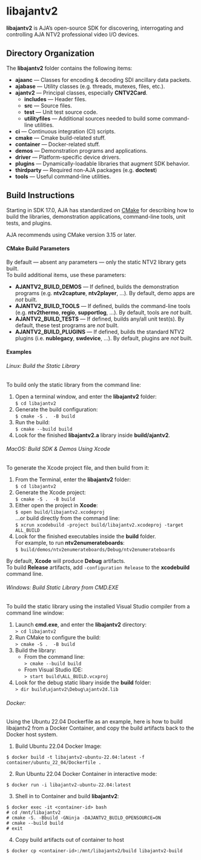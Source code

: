 # libajantv2
**libajantv2** is AJA’s open-source SDK for discovering, interrogating and 
controlling AJA NTV2 professional video I/O devices.

## Directory Organization
The **libajantv2** folder contains the following items:
- **ajaanc** — Classes for encoding & decoding SDI ancillary data packets.
- **ajabase** — Utility classes (e.g. threads, mutexes, files, etc.).
- **ajantv2** — Principal classes, especially **CNTV2Card**.
  - **includes** — Header files.
  - **src** — Source files.
  - **test** — Unit test source code.
  - **utilityfiles** — Additional sources needed to build some command-line utilities.
- **ci** — Continuous integration (CI) scripts.
- **cmake** — Cmake build-related stuff.
- **container** — Docker-related stuff.
- **demos** — Demonstration programs and applications.
- **driver** — Platform-specific device drivers.
- **plugins** — Dynamically-loadable libraries that augment SDK behavior.
- **thirdparty** — Required non-AJA packages (e.g. **doctest**)
- **tools** — Useful command-line utilities.

## Build Instructions
Starting in SDK 17.0, AJA has standardized on [CMake](https://cmake.org/) for describing how to build the libraries, demonstration applications, command-line tools, unit tests, and plugins.

AJA recommends using CMake version 3.15 or later.

#### CMake Build Parameters
By default — absent any parameters — only the static NTV2 library gets built.\
To build additional items, use these parameters:
- **AJANTV2_BUILD_DEMOS** — If defined, builds the demonstration programs (e.g. **ntv2capture**, **ntv2player**, …). By default, demo apps are _not_ built.
- **AJANTV2_BUILD_TOOLS** — If defined, builds the command-line tools (e.g. **ntv2thermo**, **regio**, **supportlog**, …). By default, tools are _not_ built.
- **AJANTV2_BUILD_TESTS** — If defined, builds any/all unit test(s). By default, these test programs are _not_ built.
- **AJANTV2_BUILD_PLUGINS** — If defined, builds the standard NTV2 plugins (i.e. **nublegacy**, **swdevice**, …). By default, plugins are _not_ built.

#### Examples

###### Linux: Build the Static Library
To build only the static library from the command line:
1. Open a terminal window, and enter the **libajantv2** folder:\
`$ cd libajantv2`
2. Generate the build configuration:\
`$ cmake -S .  -B build`
3. Run the build:\
`$ cmake --build build`
4. Look for the finished **libajantv2.a** library inside **build/ajantv2**.

###### MacOS: Build SDK & Demos Using Xcode
To generate the Xcode project file, and then build from it:
1. From the Terminal, enter the **libajantv2** folder:\
`$ cd libajantv2`
2. Generate the Xcode project:\
`$ cmake -S .  -B build`
3. Either open the project in **Xcode**:\
`$ open build/libajantv2.xcodeproj`\
…or build directly from the command line:\
`$ xcrun xcodebuild -project build/libajantv2.xcodeproj -target ALL_BUILD`
4. Look for the finished executables inside the **build** folder.\
For example, to run **ntv2enumerateboards**:\
`$ build/demos/ntv2enumerateboards/Debug/ntv2enumerateboards`

By default, **Xcode** will produce **Debug** artifacts.\
To build **Release** artifacts, add `-configuration Release` to the **xcodebuild** command line.

###### Windows: Build Static Library from CMD.EXE
To build the static library using the installed Visual Studio compiler from a command line window:
1. Launch **cmd.exe**, and enter the **libajantv2** directory:\
`> cd libajantv2`
2. Run CMake to configure the build:\
`> cmake -S .  -B build`
3. Build the library:
   - From the command line:\
   `> cmake --build build`
   - From Visual Studio IDE:\
   `> start build\ALL_BUILD.vcxproj`
4. Look for the debug static libary inside the **build** folder:\
`> dir build\ajantv2\Debug\ajantv2d.lib`

###### Docker:
Using the Ubuntu 22.04 Dockerfile as an example, here is how to build libajantv2 from a Docker Container, and copy the build artifacts back to the Docker host system.

1. Build Ubuntu 22.04 Docker Image:
```
$ docker build -t libajantv2-ubuntu-22.04:latest -f container/ubuntu_22_04/Dockerfile .
```
2. Run Ubuntu 22.04 Docker Container in interactive mode:
```
$ docker run -i libajantv2-ubuntu-22.04:latest
```
3. Shell in to Container and build **libajantv2**:
```
$ docker exec -it <container-id> bash
# cd /mnt/libajantv2
# cmake -S. -Bbuild -GNinja -DAJANTV2_BUILD_OPENSOURCE=ON
# cmake --build build
# exit
```
4. Copy build artifacts out of container to host
```
$ docker cp <container-id>:/mnt/libajantv2/build libajantv2-build
```

